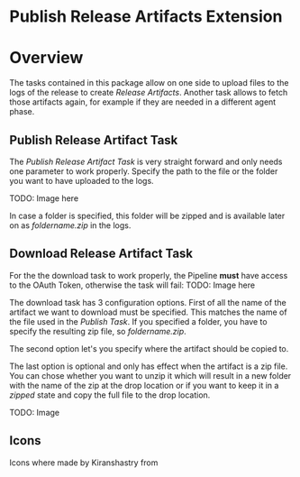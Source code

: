 # Publish Release Artifacts Extension

# Overview
The tasks contained in this package allow on one side to upload files to the logs of the release to create _Release Artifacts_.
Another task allows to fetch those artifacts again, for example if they are needed in a different agent phase.

## Publish Release Artifact Task
The _Publish Release Artifact Task_ is very straight forward and only needs one parameter to work properly.
Specify the path to the file or the folder you want to have uploaded to the logs.

TODO: Image here

In case a folder is specified, this folder will be zipped and is available later on as _foldername.zip_ in the logs.

## Download Release Artifact Task
For the the download task to work properly, the Pipeline **must** have access to the OAuth Token, otherwise the task will fail:
TODO: Image here

The download task has 3 configuration options.
First of all the name of the artifact we want to download must be specified. This matches the name of the file used in the _Publish Task_. If you specified a folder, you have to specify the resulting zip file, so _foldername.zip_.

The second option let's you specify where the artifact should be copied to.

The last option is optional and only has effect when the artifact is a zip file. You can chose whether you want to unzip it which will result in a new folder with the name of the zip at the drop location or if you want to keep it in a _zipped_ state and copy the full file to the drop location.

TODO: Image


## Icons
Icons where made by Kiranshastry from [](www.flaticon.com)